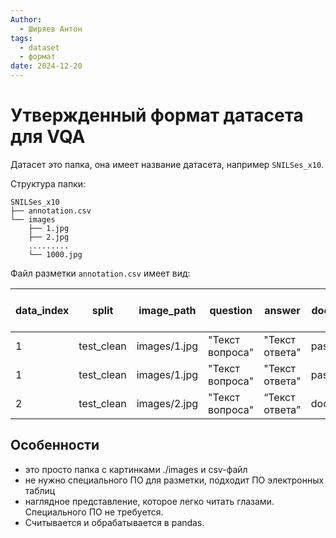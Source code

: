 ```yaml
---
Author:
  - Ширяев Антон
tags:
  - dataset
  - формат
date: 2024-12-20
---
```


# Утвержденный формат датасета для VQA

Датасет это папка, она имеет название датасета, например `SNILSes_x10`.

Структура папки:
```
SNILSes_x10
├── annotation.сsv
└── images
    ├── 1.jpg
    ├── 2.jpg
	.........
    └── 1000.jpg
```

Файл разметки `annotation.сsv` имеет вид:

| data_index | split      | image_path   | question        | answer         | doc class | question<br><br>type | answear bbox    |
| ---------- | ---------- | ------------ | --------------- | -------------- | --------- | -------------------- | --------------- |
| 1          | test_clean | images/1.jpg | "Текст вопроса" | "Текст ответа" | passport  | "Имя"                | “[10,20,30,40]” |
| 1          | test_clean | images/1.jpg | "Текст вопроса" | "Текст ответа" | passport  | "Фамилия"            | “[10,20,30,40]” |
| 2          | test_clean | images/2.jpg | "Текст вопроса" | “Текст ответа” | document  | "Номер"              | “[10,20,30,40]" |
## Особенности

- это просто папка с картинками ./images и csv-файл    
- не нужно специального ПО для разметки, подходит ПО электронных таблиц    
- наглядное представление, которое легко читать глазами. Специального ПО не требуется.    
- Считывается и обрабатывается в pandas. 